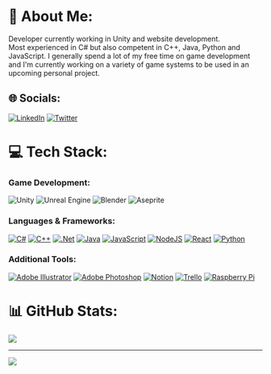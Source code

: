 # 💫 About Me:
Developer currently working in Unity and website development. <br>Most experienced in C# but also competent in C++, Java, Python and JavaScript. I generally spend a lot of my free time on game development and I'm currently working on a variety of game systems to be used in an upcoming personal project.


## 🌐 Socials:
[![LinkedIn](https://img.shields.io/badge/LinkedIn-%230077B5.svg?logo=linkedin&logoColor=white)](https://linkedin.com/in/kristian-duke) [![Twitter](https://img.shields.io/badge/Twitter-%231DA1F2.svg?logo=Twitter&logoColor=white)](https://twitter.com/KristianDuke6) 

# 💻 Tech Stack:
### Game Development:
![Unity](https://img.shields.io/badge/-Unity-blueviolet?logo=unity&style=flat) ![Unreal Engine](https://img.shields.io/badge/-UnrealEngine-red?logo=unrealengine&style=flat) ![Blender](https://img.shields.io/badge/blender-%23F5792A.svg?style=flat&logo=blender&logoColor=white) ![Aseprite](https://img.shields.io/badge/Aseprite-FFFFFF?style=flat&logo=Aseprite&logoColor=#7D929E) 
### Languages & Frameworks:
[![C#](https://img.shields.io/badge/c%23-%23239120.svg?style=flat&logo=c-sharp&logoColor=white)]() [![C++](https://img.shields.io/badge/C%2B%2B-blue?style=flat&logo=cplusplus&logoColor=white)]() [![.Net](https://img.shields.io/badge/.NET-5C2D91?style=flat&logo=.net&logoColor=white)]() [![Java](https://img.shields.io/badge/java-%23ED8B00.svg?style=flat&logo=java&logoColor=white)]() [![JavaScript](https://img.shields.io/badge/javascript-%23323330.svg?style=flat&logo=javascript&logoColor=%23F7DF1E)]() [![NodeJS](https://img.shields.io/badge/node.js-6DA55F?style=flat&logo=node.js&logoColor=white)]() [![React](https://img.shields.io/badge/react-%2320232a.svg?style=flat&logo=react&logoColor=%2361DAFB)]()  [![Python](https://img.shields.io/badge/python-3670A0?style=flat&logo=python&logoColor=ffdd54)]()

### Additional Tools: 
[![Adobe Illustrator](https://img.shields.io/badge/adobeillustrator-%23FF9A00.svg?style=flat&logo=adobeillustrator&logoColor=white)]() [![Adobe Photoshop](https://img.shields.io/badge/adobephotoshop-%2331A8FF.svg?style=flat&logo=adobephotoshop&logoColor=white)]() [![Notion](https://img.shields.io/badge/Notion-%23000000.svg?style=flat&logo=notion&logoColor=white)]() [![Trello](https://img.shields.io/badge/Trello-%23026AA7.svg?style=flat&logo=Trello&logoColor=white)]() [![Raspberry Pi](https://img.shields.io/badge/-RaspberryPi-C51A4A?style=flat&logo=Raspberry-Pi)]()
# 📊 GitHub Stats:
![](https://github-readme-streak-stats.herokuapp.com/?user=kristianduke&theme=dark&hide_border=true)<br/>

---
[![](https://visitcount.itsvg.in/api?id=kristianduke&icon=0&color=1)](https://visitcount.itsvg.in)

<!-- Proudly created with GPRM ( https://gprm.itsvg.in ) -->
